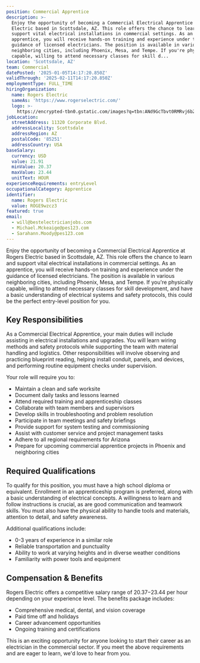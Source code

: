 ```yaml
---
position: Commercial Apprentice
description: >-
  Enjoy the opportunity of becoming a Commercial Electrical Apprentice at Rogers
  Electric based in Scottsdale, AZ. This role offers the chance to learn and
  support vital electrical installations in commercial settings. As an
  apprentice, you will receive hands-on training and experience under the
  guidance of licensed electricians. The position is available in various
  neighboring cities, including Phoenix, Mesa, and Tempe. If you're physically
  capable, willing to attend necessary classes for skill d...
location: 'Scottsdale, AZ'
team: Commercial
datePosted: '2025-01-05T14:17:20.850Z'
validThrough: '2025-02-11T14:17:20.850Z'
employmentType: FULL_TIME
hiringOrganization:
  name: Rogers Electric
  sameAs: 'https://www.rogerselectric.com/'
  logo: >-
    https://encrypted-tbn0.gstatic.com/images?q=tbn:ANd9GcTbvt0RMRvj6bZdL81Q6HJeRVl_qflQIGgp9w&s
jobLocation:
  streetAddress: 11320 Corporate Blvd.
  addressLocality: Scottsdale
  addressRegion: AZ
  postalCode: '85251'
  addressCountry: USA
baseSalary:
  currency: USD
  value: 21.91
  minValue: 20.37
  maxValue: 23.44
  unitText: HOUR
experienceRequirements: entryLevel
occupationalCategory: Apprentice
identifier:
  name: Rogers Electric
  value: ROGE9wzcz3
featured: true
email:
  - will@bestelectricianjobs.com
  - Michael.Mckeaige@pes123.com
  - Sarahann.Moody@pes123.com
---
```




Enjoy the opportunity of becoming a Commercial Electrical Apprentice at Rogers Electric based in Scottsdale, AZ. This role offers the chance to learn and support vital electrical installations in commercial settings. As an apprentice, you will receive hands-on training and experience under the guidance of licensed electricians. The position is available in various neighboring cities, including Phoenix, Mesa, and Tempe. If you're physically capable, willing to attend necessary classes for skill development, and have a basic understanding of electrical systems and safety protocols, this could be the perfect entry-level position for you.

## Key Responsibilities
As a Commercial Electrical Apprentice, your main duties will include assisting in electrical installations and upgrades. You will learn wiring methods and safety protocols while supporting the team with material handling and logistics. Other responsibilities will involve observing and practicing blueprint reading, helping install conduit, panels, and devices, and performing routine equipment checks under supervision. 

Your role will require you to:
- Maintain a clean and safe worksite
- Document daily tasks and lessons learned
- Attend required training and apprenticeship classes
- Collaborate with team members and supervisors
- Develop skills in troubleshooting and problem resolution
- Participate in team meetings and safety briefings
- Provide support for system testing and commissioning
- Assist with customer service and project management tasks
- Adhere to all regional requirements for Arizona
- Prepare for upcoming commercial apprentice projects in Phoenix and neighboring cities

## Required Qualifications
To qualify for this position, you must have a high school diploma or equivalent. Enrollment in an apprenticeship program is preferred, along with a basic understanding of electrical concepts. A willingness to learn and follow instructions is crucial, as are good communication and teamwork skills. You must also have the physical ability to handle tools and materials, attention to detail, and safety awareness. 

Additional qualifications include:
- 0-3 years of experience in a similar role
- Reliable transportation and punctuality
- Ability to work at varying heights and in diverse weather conditions
- Familiarity with power tools and equipment

## Compensation & Benefits
Rogers Electric offers a competitive salary range of $20.37-$23.44 per hour depending on your experience level. The benefits package includes:
- Comprehensive medical, dental, and vision coverage
- Paid time off and holidays
- Career advancement opportunities
- Ongoing training and certifications

This is an exciting opportunity for anyone looking to start their career as an electrician in the commercial sector. If you meet the above requirements and are eager to learn, we'd love to hear from you.